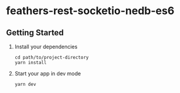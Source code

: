 # feathers-rest-socketio-nedb-es6

> 

## Getting Started

1. Install your dependencies

    ```
    cd path/to/project-directory
    yarn install
    ```

2. Start your app in dev mode

    ```
    yarn dev
    ```
